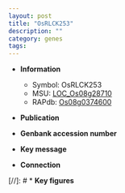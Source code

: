 ```yaml
---
layout: post
title: "OsRLCK253"
description: ""
category: genes
tags: 
---
```


* **Information**  
    + Symbol: OsRLCK253  
    + MSU: [LOC_Os08g28710](http://rice.uga.edu/cgi-bin/ORF_infopage.cgi?orf=LOC_Os08g28710)  
    + RAPdb: [Os08g0374600](http://rapdb.dna.affrc.go.jp/viewer/gbrowse_details/irgsp1?name=Os08g0374600)  

* **Publication**  

* **Genbank accession number**  

* **Key message**  

* **Connection**  

[//]: # * **Key figures**  


